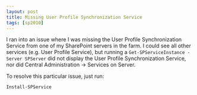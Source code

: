 ```yaml
---
layout: post
title: Missing User Profile Synchronization Service
tags: [sp2010]
---
```


I ran into an issue where I was missing the User Profile Synchronization Service from one of my SharePoint servers in the farm.  I could see all other services (e.g. User Profile Service), but running a `Get-SPServiceInstance -Server SPServer` did not display the User Profile Synchronization Service, nor did Central Administration -> Services on Server.

To resolve this particular issue, just run:

`Install-SPService`